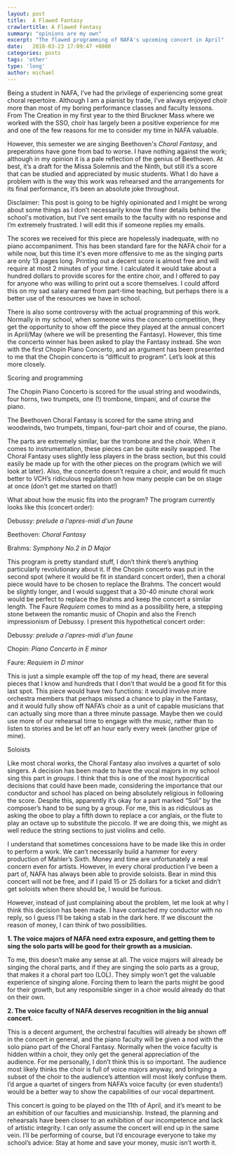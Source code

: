 ```yaml
---
layout: post
title:  A Flawed Fantasy 
crawlertitle: A Flawed Fantasy 
summary: "opinions are my own"
excerpt: "The flawed programming of NAFA's upcoming concert in April"
date:   2018-03-23 17:09:47 +0800
categories: posts
tags: 'other'
type: 'long'
author: michael
---
```


Being a student in NAFA, I’ve had the privilege of experiencing some great choral repertoire. Although I am a pianist by trade, I’ve always enjoyed choir more than most of my boring performance classes and faculty lessons. From The Creation in my first year to the third Bruckner Mass where we worked with the SSO, choir has largely been a positive experience for me and one of the few reasons for me to consider my time in NAFA valuable.

However, this semester we are singing Beethoven's <i>Choral Fantasy</i>, and preperations have gone from bad to worse. I have nothing against the work; although in my opinion it is a pale reflection of the genius of Beethoven. At best, it’s a draft for the Missa Solemnis and the Ninth, but still it’s a score that can be studied and appreciated by music students. What I do have a problem with is the way this work was rehearsed and the arrangements for its final performance, it’s been an absolute joke throughout. 

Disclaimer: This post is going to be highly opinionated and I might be wrong about some things as I don’t necessarily know the finer details behind the school's motivation, but I’ve sent emails to the faculty with no response and I’m extremely frustrated. I will edit this if someone replies my emails.

The scores we received for this piece are hopelessly inadequate, with no piano accompaniment. This has been standard fare for the NAFA choir for a while now, but this time it's even more offensive to me as the singing parts are only 13 pages long. Printing out a decent score is almost free and will require at most 2 minutes of your time. I calculated it would take about a hundred dollars to provide scores for the entire choir, and I offered to pay for anyone who was willing to print out a score themselves. I could afford this on my sad salary earned from part-time teaching, but perhaps there is a better use of the resources we have in school.

There is also some controversy with the actual programming of this work. Normally in my school, when someone wins the concerto competition, they get the opportunity to show off the piece they played at the annual concert in April/May (where we will be presenting the Fantasy). However, this time the concerto winner has been asked to play the Fantasy instead. She won with the first Chopin Piano Concerto, and an argument has been presented to me that the Chopin concerto is “difficult to program”. Let’s look at this more closely.

<div class="header">Scoring and programming</div>

The Chopin Piano Concerto is scored for the usual string and woodwinds, four horns, two trumpets, one (!) trombone, timpani, and of course the piano.

The Beethoven Choral Fantasy is scored for the same string and woodwinds, two trumpets, timpani, four-part choir and of course, the piano.

The parts are extremely similar, bar the trombone and the choir. When it comes to instrumentation, these pieces can be quite easily swapped. The Choral Fantasy uses slightly less players in the brass section, but this could easily be made up for with the other pieces on the program (which we will look at later). Also, the concerto doesn’t require a choir, and would fit much better to VCH’s ridiculous regulation on how many people can be on stage at once (don’t get me started on that!)

What about how the music fits into the program? The program currently looks like this (concert order):

Debussy: <i>prelude a l'apres-midi d'un faune</i>

Beethoven: <i>Choral Fantasy</i>

Brahms: <i>Symphony No.2 in D Major</i>

This program is pretty standard stuff, I don’t think there’s anything particularly revolutionary about it. If the Chopin concerto was put in the second spot (where it would be fit in standard concert order), then a choral piece would have to be chosen to replace the Brahms.  The concert would be slightly longer, and I would suggest that a 30-40 minute choral work would be perfect to replace the Brahms and keep the concert a similar length. The Faure <i>Requiem</i> comes to mind as a possibility here, a stepping stone between the romantic music of Chopin and also the French impressionism of Debussy. I present this hypothetical concert order:

Debussy: <i>prelude a l'apres-midi d'un faune</i>

Chopin: <i>Piano Concerto in E minor</i>

Faure: <i>Requiem in D minor</i>

This is just a simple example off the top of my head, there are several pieces that I know and hundreds that I don’t that would be a good fit for this last spot. This piece would have two functions: it would involve more orchestra members that perhaps missed a chance to play in the Fantasy, and it would fully show off NAFA’s choir as a unit of capable musicians that can actually sing more than a three minute passage. Maybe then we could use more of our rehearsal time to engage with the music, rather than to listen to stories and be let off an hour early every week (another gripe of mine).

<div class="header">Soloists</div>

Like most choral works, the Choral Fantasy also involves a quartet of solo singers. A decision has been made to have the vocal majors in my school sing this part in <i>groups</i>. I think that this is one of the most hypocritical decisions that could have been made, considering the importance that our conductor and school has placed on being absolutely religious in following the score. Despite this, apparently it’s okay for a part marked “Soli” by the composer’s hand to be sung by a group. For me, this is as ridiculous as asking the oboe to play a fifth down to replace a cor anglais, or the flute to play an octave up to substitute the piccolo. If we are doing this, we might as well reduce the string sections to just violins and cello.

I understand that sometimes concessions have to be made like this in order to perform a work. We can’t necessarily build a hammer for every production of Mahler’s Sixth. Money and time are unfortunately a real concern even for artists. However, in every choral production I’ve been a part of, NAFA has always been able to provide soloists. Bear in mind this concert will not be free, and if I paid 15 or 25 dollars for a ticket and didn’t get soloists when there should be, I would be furious.

However, instead of just complaining about the problem, let me look at why I think this decision has been made. I have contacted my conductor with no reply, so I guess I’ll be taking a stab in the dark here. If we discount the reason of money, I can think of two possibilities.

<b>1. The voice majors of NAFA need extra exposure, and getting them to sing the solo parts will be good for their growth as a musician.</b>

To me, this doesn’t make any sense at all. The voice majors will already be singing the choral parts, and if they are singing the solo parts as a group, that makes it a choral part too (LOL). They simply won’t get the valuable experience of singing alone. Forcing them to learn the parts might be good for their growth, but any responsible singer in a choir would already do that on their own.

<b>2. The voice faculty of NAFA deserves recognition in the big annual concert.</b>

This is a decent argument, the orchestral faculties will already be shown off in the concert in general, and the piano faculty will be given a nod with the solo piano part of the Choral Fantasy. Normally when the voice faculty is hidden within a choir, they only get the general appreciation of the audience. For me personally, I don’t think this is so important. The audience most likely thinks the choir is full of voice majors anyway, and bringing a subset of the choir to the audience’s attention will most likely confuse them. I’d argue a quartet of singers from NAFA’s voice faculty (or even students!) would be a better way to show the capabilities of our vocal department.

This concert is going to be played on the 11th of April, and it’s meant to be an exhibition of our faculties and musicianship. Instead, the planning and rehearsals have been closer to an exhibition of our incompetence and lack of artistic integrity. I can only assume the concert will end up in the same vein. I’ll be performing of course, but I’d encourage everyone to take my school’s advice: Stay at home and save your money, music isn’t worth it.


